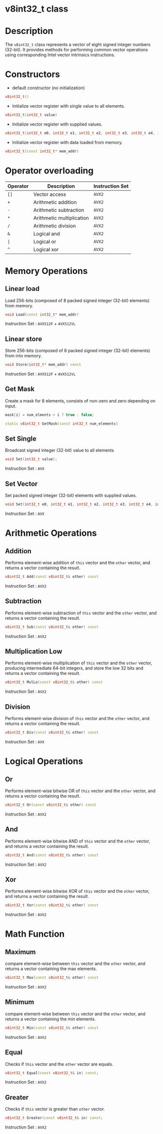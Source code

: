 # v8int32_t class

# Description

The `v8int32_t` class represents a vector of eight signed integer 
numbers (32-bit). 
It provides methods for performing common vector operations 
using corresponding Intel vector intrinsics instructions.

# Constructors
* default constructor (no initialization)
```c++
v8int32_t()
```

* Initialize vector register with single value to all elements.
```c++
v8int32_t(int32_t value)
```

* Initialize vector register with supplied values.
```c++
v8int32_t(int32_t e0, int32_t e1, int32_t e2, int32_t e3, int32_t e4, int32_t e5, int32_t e6, int32_t e7)
```


* Initialize vector register with data loaded from memory.
```c++
v8int32_t(const int32_t* mem_addr)
```

# Operator overloading

| Operator   | Description                 | Instruction Set |
|------------|-----------------------------|-----------------|
| `[]`       | Vector access               | `AVX2`           |
| `+`        | Arithmetic addition         | `AVX2`           |
| `-`        | Arithmetic subtraction      | `AVX2`           |
| `*`        | Arithmetic multiplication   | `AVX2`           |
| `/`        | Arithmetic division         | `AVX2`           |
| `&`        | Logical and                 | `AVX2`           |
| `\|`        | Logical or                  | `AVX2`           |
| `^`        | Logical xor                 | `AVX2`           |

# Memory Operations

## Linear load
Load 256-bits (composed of 8 packed signed integer (32-bit) elements) from memory.

```c++
void Load(const int32_t* mem_addr)
```
Instruction Set  : `AVX512F` + `AVX512VL`

## Linear store
Store 256-bits (composed of 8 packed signed integer (32-bit) elements) from into memory.
```c++
void Store(int32_t* mem_addr) const
```
Instruction Set  : `AVX512F` + `AVX512VL`


## Get Mask
Create a mask for 8 elements, consists of non-zero and
zero depending on input.
```c++
mask[i] = num_elments > i ? true : false;
```

```c++
static v8int32_t GetMask(const int32_t num_elements)
```

## Set Single 
Broadcast signed integer (32-bit) value to all elements 
```c++
void Set(int32_t value);
```
Instruction Set  : `AVX`

## Set Vector 
Set packed signed integer (32-bit) elements with supplied values.
```c++
void Set(int32_t e0, int32_t e1, int32_t e2, int32_t e3, int32_t e4, int32_t e5, int32_t e6, int32_t e7);
```
Instruction Set  : `AVX`

# Arithmetic Operations

## Addition
Performs element-wise addition of `this` vector and the `other` vector, and
returns a vector containing the result.

```c++
v8int32_t Add(const v8int32_t& other) const
```
Instruction Set  : `AVX2`

## Subtraction
Performs element-wise subtraction of `this` vector and the `other` vector, and
returns a vector containing the result.

```c++
v8int32_t Sub(const v8int32_t& other) const
```
Instruction Set  : `AVX2`

## Multiplication Low
Performs element-wise multiplication of `this` vector and the `other` vector,
producing intermediate 64-bit integers, and store the low 32 bits and
returns a vector containing the result.

```c++
v8int32_t MulLo(const v8int32_t& other) const
```
Instruction Set  : `AVX2`

## Division
Performs element-wise division of `this` vector and the `other` vector, and
returns a vector containing the result.

```c++
v8int32_t Div(const v8int32_t& other) const
```
Instruction Set  : `AVX`

# Logical Operations
## Or
Performs element-wise bitwise OR of `this` vector and the `other` vector, and
returns a vector containing the result.

```c++
v8int32_t Or(const v8int32_t& other) const
```
Instruction Set  : `AVX2`

## And
Performs element-wise  bitwise AND of `this` vector and the `other` vector, and
returns a vector containing the result.

```c++
v8int32_t And(const v8int32_t& other) const
```
Instruction Set  : `AVX2`

## Xor
Performs element-wise  bitwise XOR of `this` vector and the `other` vector, and
returns a vector containing the result.

```c++
v8int32_t Xor(const v8int32_t& other) const
```
Instruction Set  : `AVX2`

# Math Function

## Maximum  
compare element-wise between `this` vector and the `other` vector, and 
returns a vector containing the max elements.

```c++
v8int32_t Max(const v8int32_t& other) const
```
Instruction Set  : `AVX2`

## Minimum 
compare element-wise between `this` vector and the `other` vector, and 
returns a vector containing the min elements.
```c++
v8int32_t Min(const v8int32_t& other) const
```
Instruction Set  : `AVX2`

## Equal
Checks if `this` vector and the `other` vector are equals.

```c++
v8int32_t Equal(const v8int32_t& in) const;
```
Instruction Set  : `AVX2`

## Greater
Checks if `this` vector is greater than `other` vector.

```c++
v8int32_t Greater(const v8int32_t& in) const;
```
Instruction Set  : `AVX2`